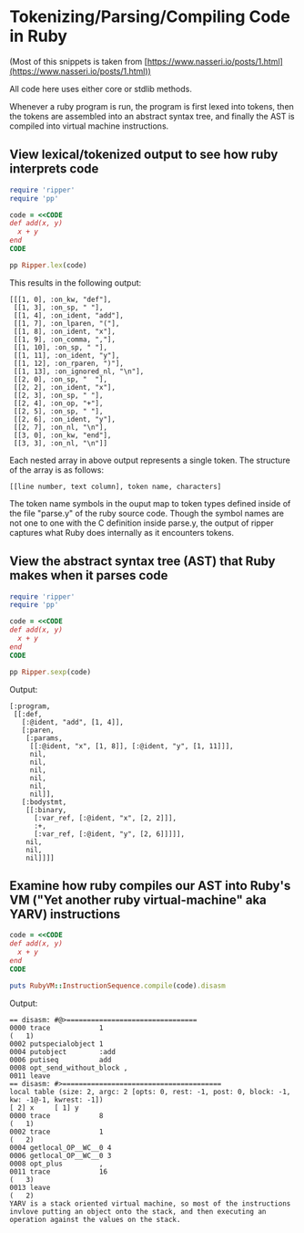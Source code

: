 # Tokenizing/Parsing/Compiling Code in Ruby

(Most of this snippets is taken from [https://www.nasseri.io/posts/1.html](https://www.nasseri.io/posts/1.html))

All code here uses either core or stdlib methods.

Whenever a ruby program is run, the program is first lexed into tokens, then the tokens are assembled into an abstract syntax tree, and finally the AST is compiled into virtual machine instructions.

View lexical/tokenized output to see how ruby interprets code
-------------------------------------------------------------

```ruby
require 'ripper'
require 'pp'

code = <<CODE
def add(x, y)
  x + y
end
CODE

pp Ripper.lex(code)
```

This results in the following output:

```
[[[1, 0], :on_kw, "def"],
 [[1, 3], :on_sp, " "],
 [[1, 4], :on_ident, "add"],
 [[1, 7], :on_lparen, "("],
 [[1, 8], :on_ident, "x"],
 [[1, 9], :on_comma, ","],
 [[1, 10], :on_sp, " "],
 [[1, 11], :on_ident, "y"],
 [[1, 12], :on_rparen, ")"],
 [[1, 13], :on_ignored_nl, "\n"],
 [[2, 0], :on_sp, "  "],
 [[2, 2], :on_ident, "x"],
 [[2, 3], :on_sp, " "],
 [[2, 4], :on_op, "+"],
 [[2, 5], :on_sp, " "],
 [[2, 6], :on_ident, "y"],
 [[2, 7], :on_nl, "\n"],
 [[3, 0], :on_kw, "end"],
 [[3, 3], :on_nl, "\n"]]
```

Each nested array in above output represents a single token. The structure of the array is as follows:

```
[[line number, text column], token name, characters]
```

The token name symbols in the ouput map to token types defined inside of the file "parse.y" of the ruby source code. Though the symbol names are not one to one with the C definition inside parse.y, the output of ripper captures what Ruby does internally as it encounters tokens.



View the abstract syntax tree (AST) that Ruby makes when it parses code
-----------------------------------------------------------------------

```ruby
require 'ripper'
require 'pp'

code = <<CODE
def add(x, y)
  x + y
end
CODE

pp Ripper.sexp(code)
```

Output:

```
[:program,
 [[:def,
   [:@ident, "add", [1, 4]],
   [:paren,
    [:params,
     [[:@ident, "x", [1, 8]], [:@ident, "y", [1, 11]]],
     nil,
     nil,
     nil,
     nil,
     nil,
     nil]],
   [:bodystmt,
    [[:binary,
      [:var_ref, [:@ident, "x", [2, 2]]],
      :+,
      [:var_ref, [:@ident, "y", [2, 6]]]]],
    nil,
    nil,
    nil]]]]
```


Examine how ruby compiles our AST into Ruby's VM ("Yet another ruby virtual-machine" aka YARV) instructions
-----------------------------------------------------------------------------------------------------------

```ruby
code = <<CODE
def add(x, y)
  x + y
end
CODE

puts RubyVM::InstructionSequence.compile(code).disasm
```

Output:

```
== disasm: #@>================================
0000 trace            1                                               (   1)
0002 putspecialobject 1
0004 putobject        :add
0006 putiseq          add
0008 opt_send_without_block ,
0011 leave
== disasm: #>=======================================
local table (size: 2, argc: 2 [opts: 0, rest: -1, post: 0, block: -1, kw: -1@-1, kwrest: -1])
[ 2] x     [ 1] y
0000 trace            8                                               (   1)
0002 trace            1                                               (   2)
0004 getlocal_OP__WC__0 4
0006 getlocal_OP__WC__0 3
0008 opt_plus         ,
0011 trace            16                                              (   3)
0013 leave                                                            (   2)
YARV is a stack oriented virtual machine, so most of the instructions invlove putting an object onto the stack, and then executing an operation against the values on the stack.
```




